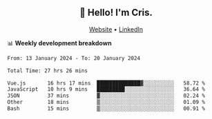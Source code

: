 
<h2 align="center">👋 Hello! I'm Cris.</h2>
<p align="center">
  <a href="https://www.criscunas.dev">Website</a> •
  <a href="https://www.linkedin.com/in/cristophercunas/">LinkedIn</a> 
</p>


📊 **Weekly development breakdown**
<!--START_SECTION:waka-->

```txt
From: 13 January 2024 - To: 20 January 2024

Total Time: 27 hrs 26 mins

Vue.js       16 hrs 17 mins  ██████████████▓░░░░░░░░░░   58.72 %
JavaScript   10 hrs 9 mins   █████████░░░░░░░░░░░░░░░░   36.64 %
JSON         37 mins         ▓░░░░░░░░░░░░░░░░░░░░░░░░   02.24 %
Other        18 mins         ▒░░░░░░░░░░░░░░░░░░░░░░░░   01.09 %
Bash         15 mins         ▒░░░░░░░░░░░░░░░░░░░░░░░░   00.91 %
```

<!--END_SECTION:waka-->
